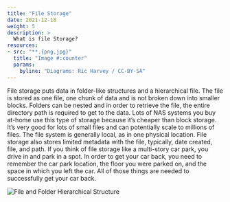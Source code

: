 ```yaml
---
title: "File Storage"
date: 2021-12-18
weight: 5
description: >
  What is file Storage? 
resources:
- src: "**.{png,jpg}"
  title: "Image #:counter"
  params:
    byline: "Diagrams: Ric Harvey / CC-BY-SA"
---
```


File storage puts data in folder-like structures and a hierarchical file. The file is stored as one file, one chunk of data and is not broken down into smaller blocks. Folders can be nested and in order to retrieve the file, the entire directory path is required to get to the data. Lots of NAS systems you buy at-home use this type of storage because it’s cheaper than block storage. It’s very good for lots of small files and can potentially scale to millions of files. The file system is generally local, as in one physical location. File storage also stores limited metadata with the file, typically, date created, file, and path.
If you think of file storage like a multi-story car park, you drive in and park in a spot. In order to get your car back, you need to remember the car park location, the floor you were parked on, and the space in which you left the car. All of those things are needed to successfully get your car back.

![File and Folder Hierarchical Structure](../file-storage.png "Fig 1. File and Folder structure")

